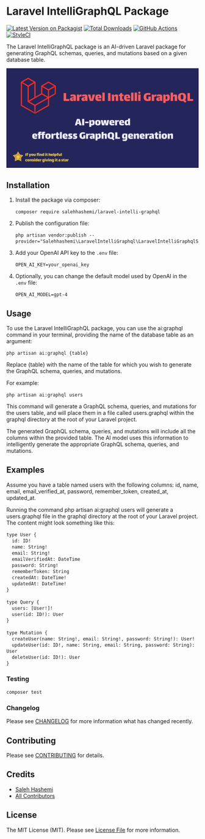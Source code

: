 # Laravel IntelliGraphQL Package

[![Latest Version on Packagist](https://img.shields.io/packagist/v/salehhashemi/laravel-intelli-graphql.svg?style=flat-square)](https://packagist.org/packages/salehhashemi/laravel-intelli-graphql)
[![Total Downloads](https://img.shields.io/packagist/dt/salehhashemi/laravel-intelli-graphql.svg?style=flat-square)](https://packagist.org/packages/salehhashemi/laravel-intelli-graphql)
[![GitHub Actions](https://img.shields.io/github/actions/workflow/status/salehhashemi1992/laravel-intelli-graphql/run-tests.yml?branch=main&label=tests)](https://github.com/salehhashemi1992/laravel-intelli-graphql/actions/workflows/run-tests.yml)
[![StyleCI](https://github.styleci.io/repos/636363137/shield?branch=main)](https://github.styleci.io/repos/636363137?branch=main)

The Laravel IntelliGraphQL package is an AI-driven Laravel package for generating GraphQL schemas, queries, and mutations based on a given database table.

![Header Image](./assets/header.png)

## Installation

1. Install the package via composer:
    ```
    composer require salehhashemi/laravel-intelli-graphql
    ```

2. Publish the configuration file:
    ```
    php artisan vendor:publish --provider="Salehhashemi\LaravelIntelliGraphql\LaravelIntelliGraphqlServiceProvider"
    ```

3. Add your OpenAI API key to the `.env` file:
    ```
    OPEN_AI_KEY=your_openai_key
    ```

4. Optionally, you can change the default model used by OpenAI in the `.env` file:
    ```
   OPEN_AI_MODEL=gpt-4
    ```

## Usage

To use the Laravel IntelliGraphQL package, you can use the ai:graphql command in your terminal, providing the name of the database table as an argument:

```
php artisan ai:graphql {table}
```

Replace {table} with the name of the table for which you wish to generate the GraphQL schema, queries, and mutations.

For example:

```
php artisan ai:graphql users
```

This command will generate a GraphQL schema, queries, and mutations for the users table, and will place them in a file called users.graphql within the graphql directory at the root of your Laravel project.

The generated GraphQL schema, queries, and mutations will include all the columns within the provided table. The AI model uses this information to intelligently generate the appropriate GraphQL schema, queries, and mutations.

## Examples

Assume you have a table named users with the following columns: id, name, email, email_verified_at, password, remember_token, created_at, updated_at.

Running the command php artisan ai:graphql users will generate a users.graphql file in the graphql directory at the root of your Laravel project. The content might look something like this:

```
type User {
  id: ID!
  name: String!
  email: String!
  emailVerifiedAt: DateTime
  password: String!
  rememberToken: String
  createdAt: DateTime!
  updatedAt: DateTime!
}

type Query {
  users: [User!]!
  user(id: ID!): User
}

type Mutation {
  createUser(name: String!, email: String!, password: String!): User!
  updateUser(id: ID!, name: String, email: String, password: String): User
  deleteUser(id: ID!): User
}
```

### Testing

```bash
composer test
```

### Changelog

Please see [CHANGELOG](CHANGELOG.md) for more information what has changed recently.

## Contributing

Please see [CONTRIBUTING](CONTRIBUTING.md) for details.

## Credits

- [Saleh Hashemi](https://github.com/salehhashemi1992)
- [All Contributors](../../contributors)

## License

The MIT License (MIT). Please see [License File](LICENSE.md) for more information.